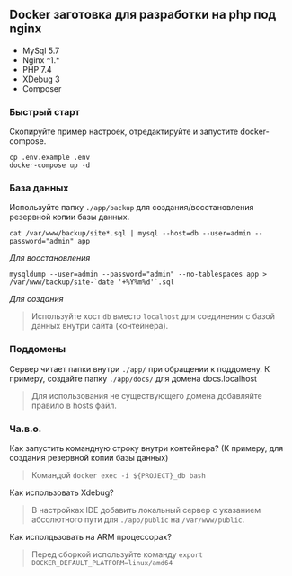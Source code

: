 ## Docker заготовка для разработки на php под nginx 
- MySql 5.7
- Nginx ^1.*
- PHP 7.4
- XDebug 3
- Composer


### Быстрый старт
Скопируйте пример настроек, отредактируйте и запустите docker-compose.
```
cp .env.example .env
docker-compose up -d
```

### База данных
Используйте папку `./app/backup` для создания/восстановления резервной копии базы данных.  
```
cat /var/www/backup/site*.sql | mysql --host=db --user=admin --password="admin" app
```
_Для восстановления_

```
mysqldump --user=admin --password="admin" --no-tablespaces app > /var/www/backup/site-`date '+%Y%m%d'`.sql
```
_Для создания_

> Используйте хост `db` вместо `localhost` для соединения с базой данных внутри сайта (контейнера).

### Поддомены
Сервер читает папки внутри `./app/` при обращении к поддомену.
К примеру, создайте папку `./app/docs/` для домена docs.localhost
> Для использования не существующего домена добавляйте правило в hosts файл.

### Ча.в.о.

Как запустить командную строку внутри контейнера? (К примеру, для создания резервной копии базы данных)
> Командой `docker exec -i ${PROJECT}_db bash`

Как использовать Xdebug?
> В настройках IDE добавить локальный сервер с указанием абсолютного пути для `./app/public` на `/var/www/public`.

Как исполдьзовать на ARM процессорах?
> Перед сборкой используйте команду `export DOCKER_DEFAULT_PLATFORM=linux/amd64`